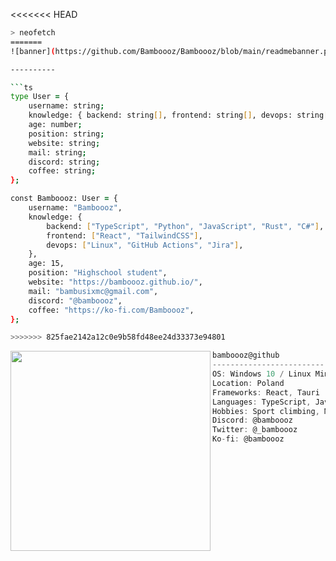 <<<<<<< HEAD
```zsh
> neofetch
=======
![banner](https://github.com/Bamboooz/Bamboooz/blob/main/readmebanner.png?raw=true)

----------

```ts
type User = {
    username: string;
    knowledge: { backend: string[], frontend: string[], devops: string[] };
    age: number;
    position: string;
    website: string;
    mail: string;
    discord: string;
    coffee: string;
};

const Bamboooz: User = {
    username: "Bamboooz",
    knowledge: {
        backend: ["TypeScript", "Python", "JavaScript", "Rust", "C#"],
        frontend: ["React", "TailwindCSS"],
        devops: ["Linux", "GitHub Actions", "Jira"],
    },
    age: 15,
    position: "Highschool student",
    website: "https://bamboooz.github.io/",
    mail: "bambusixmc@gmail.com",
    discord: "@bamboooz",
    coffee: "https://ko-fi.com/Bamboooz",
};

>>>>>>> 825fae2142a12c0e9b58fd48ee24d33373e94801
```

<img align="left" src="https://avatars.githubusercontent.com/u/83116089?v=4" width="320" /> 

```csharp
bamboooz@github
-------------------------
OS: Windows 10 / Linux Mint
Location: Poland
Frameworks: React, Tauri
Languages: TypeScript, JavaScript, HTML, CSS, Rust
Hobbies: Sport climbing, Mountaineering, Coffee & Tea
Discord: @bamboooz
Twitter: @_bamboooz
Ko-fi: @bamboooz
⠀
⠀
⠀
⠀
```
